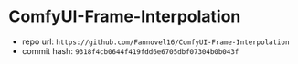 # ComfyUI-Frame-Interpolation
- repo url: `https://github.com/Fannovel16/ComfyUI-Frame-Interpolation`
- commit hash: `9318f4cb0644f419fdd6e6705dbf07304b0b043f`